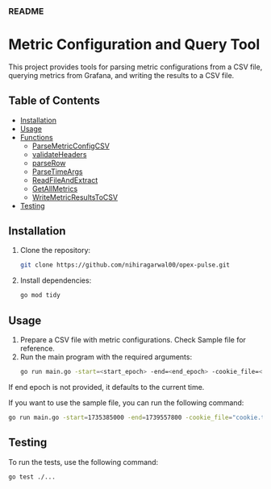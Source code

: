 ### README

# Metric Configuration and Query Tool

This project provides tools for parsing metric configurations from a CSV file, querying metrics from Grafana, and writing the results to a CSV file.

## Table of Contents

- [Installation](#installation)
- [Usage](#usage)
- [Functions](#functions)
    - [ParseMetricConfigCSV](#parsemetricconfigcsv)
    - [validateHeaders](#validateheaders)
    - [parseRow](#parserow)
    - [ParseTimeArgs](#parsetimeargs)
    - [ReadFileAndExtract](#readfileandextract)
    - [GetAllMetrics](#getallmetrics)
    - [WriteMetricResultsToCSV](#writemetricresultstocsv)
- [Testing](#testing)

## Installation

1. Clone the repository:
   ```sh
   git clone https://github.com/nihiragarwal00/opex-pulse.git
   ```
2. Install dependencies:
   ```sh
   go mod tidy
   ```

## Usage

1. Prepare a CSV file with metric configurations. Check Sample file for reference.
2. Run the main program with the required arguments:
   ```sh
   go run main.go -start=<start_epoch> -end=<end_epoch> -cookie_file=<cookie_file> -timeout=<timeout>
   ```
If end epoch is not provided, it defaults to the current time.   

If you want to use the sample file, you can run the following command:
   ```sh
   go run main.go -start=1735385000 -end=1739557800 -cookie_file="cookie.txt" -timeout=50
   ```

## Testing

To run the tests, use the following command:
```sh
go test ./...
```